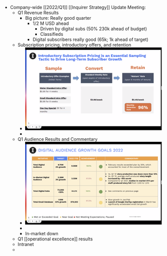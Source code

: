- Company-wide [[2022/Q1]] [[Inquirer Strategy]] Update Meeting:
	- Q1 Revenue Results
		- Big picture: Really good quarter
			- 1/2 M USD ahead
				- Driven by digital subs (50% 230k ahead of budget)
				- Classifieds
			- Digital subscribers really good (65k; 1k ahead of target)
	- Subscription pricing, introductory offers, and retention
		- ![image.png](../assets/image_1650380911127_0.png)
		-
	- Q1 Audience Results and Commentary
		- ![image.png](../assets/image_1650381074873_0.png)
		-
		- In-market down
	- Q1 [[operational excellence]] results
	- Intranet
	-